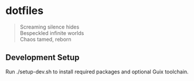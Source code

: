 # dotfiles

> Screaming silence hides  
> Bespeckled infinite worlds  
> Chaos tamed, reborn  

## Development Setup
Run ./setup-dev.sh to install required packages and optional Guix toolchain.
